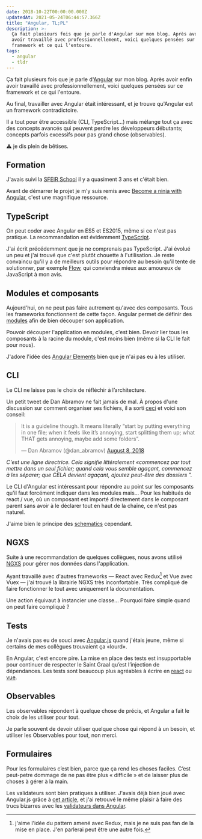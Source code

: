 ```yaml
---
date: 2018-10-22T00:00:00.000Z
updatedAt: 2021-05-24T06:44:57.366Z
title: "Angular, TL;PL"
description: >-
  Ça fait plusieurs fois que je parle d'Angular sur mon blog. Après avoir enfin
  avoir travaillé avec professionnellement, voici quelques pensées sur ce
  framework et ce qui l'entoure.
tags:
  - angular
  - tldr
---
```


Ça fait plusieurs fois que je parle d'[Angular](https://angular.io/) sur mon blog. Après avoir enfin avoir travaillé avec professionnellement, voici quelques pensées sur ce framework et ce qui l'entoure.

Au final, travailler avec Angular était intéressant, et je trouve qu'Angular est un framework contradictoire.

Il a tout pour être accessible (CLI, TypeScript...) mais mélange tout ça avec des concepts avancés qui peuvent perdre les développeurs débutants; concepts parfois excessifs pour pas grand chose (observables).

:warning: je dis plein de bêtises.

## Formation

J'avais suivi la [SFEIR School](https://sfeir.com/formation/school/) il y a quasiment 3 ans et c'était bien.

Avant de démarrer le projet je m'y suis remis avec [Become a ninja with Angular](https://books.ninja-squad.com/angular), c'est une magnifique ressource.

## TypeScript

On peut coder avec Angular en ES5 et ES2015, même si ce n'est pas pratique. La recommandation est évidemment [TypeScript](http://www.typescriptlang.org/).

J'ai écrit précédemment que je ne comprenais pas TypeScript. J'ai évolué un peu et j'ai trouvé que c'est plutôt chouette à l'utilisation. Je reste convaincu qu'il y a de meilleurs outils pour répondre au besoin qu'il tente de solutionner, par exemple [Flow](https://flow.org/), qui conviendra mieux aux amoureux de JavaScript à mon avis.

## Modules et composants

Aujourd'hui, on ne peut pas faire autrement qu'avec des composants. Tous les frameworks fonctionnent de cette façon. Angular permet de définir des [modules](https://angular.io/guide/ngmodules) afin de bien découper son application.

Pouvoir découper l'application en modules, c'est bien. Devoir lier tous les composants à la racine du module, c'est moins bien (même si la CLI le fait pour nous).

J'adore l'idée des [Angular Elements](https://angular.io/guide/elements) bien que je n'ai pas eu à les utiliser.

## CLI

Le CLI ne laisse pas le choix de réfléchir à l’architecture.

Un petit tweet de Dan Abramov ne fait jamais de mal. À propos d'une discussion sur comment organiser ses fichiers, il a sorti [ceci](http://react-file-structure.surge.sh/) et voici son conseil:

<blockquote class="twitter-tweet" data-conversation="none" data-dnt="true"><p lang="en" dir="ltr">It is a guideline though. It means literally “start by putting everything in one file; when it feels like it’s annoying, start splitting them up; what THAT gets annoying, maybe add some folders”.</p>&mdash; Dan Abramov (@dan_abramov) <a href="https://twitter.com/dan_abramov/status/1027248875072114689?ref_src=twsrc%5Etfw">August 8, 2018</a></blockquote>

_C'est une ligne directrice. Cela signifie littéralement «commencez par tout mettre dans un seul fichier; quand cela vous semble agaçant, commencez à les séparer; que CELA devient agaçant, ajoutez peut-être des dossiers ”._

Le CLI d'Angular est intéressant pour répondre au point sur les composants qu'il faut forcément indiquer dans les modules mais... Pour les habitués de react / vue, où un composant est importé directement dans le composant parent sans avoir à le déclarer tout en haut de la chaîne, ce n'est pas naturel.

J'aime bien le principe des [schematics](https://blog.angular.io/schematics-an-introduction-dc1dfbc2a2b2) cependant.

## NGXS

Suite à une recommandation de quelques collègues, nous avons utilisé [NGXS](https://ngxs.gitbook.io/ngxs) pour gérer nos données dans l'application.

Ayant travaillé avec d'autres frameworks &mdash; React avec Redux[^1] et Vue avec Vuex &mdash; j'ai trouvé la librairie NGXS très inconfortable. Très compliqué de faire fonctionner le tout avec uniquement la documentation.

Une action équivaut à instancier une classe... Pourquoi faire simple quand on peut faire compliqué ?

[^1]: j'aime l'idée du pattern amené avec Redux, mais je ne suis pas fan de la mise en place. J'en parlerai peut être une autre fois.

## Tests

Je n'avais pas eu de souci avec [Angular.js](https://angularjs.org/) quand j'étais jeune, même si certains de mes collègues trouvaient ça «lourd».

En Angular, c'est encore pire. La mise en place des tests est insupportable pour continuer de respecter le Saint Graal qu’est l’injection de dépendances. Les tests sont beaucoup plus agréables à écrire en [react](https://reactjs.org/) ou [vue](https://vuejs.org/).

## Observables

Les observables répondent à quelque chose de précis, et Angular a fait le choix de les utiliser pour tout.

Je parle souvent de devoir utiliser quelque chose qui répond à un besoin, et utiliser les Observables pour tout, non merci.

## Formulaires

Pour les formulaires c’est bien, parce que ça rend les choses faciles. C’est peut-petre dommage de ne pas être plus « difficile » et de laisser plus de choses à gérer à la main.

Les validateurs sont bien pratiques à utiliser. J'avais déjà bien joué avec Angular.js grâce à [cet article](https://www.yearofmoo.com/2014/09/taming-forms-in-angularjs-1-3.html), et j'ai retrouvé le même plaisir à faire des trucs bizarres avec les [validateurs dans Angular](https://angular.io/guide/form-validation#custom-validators).
